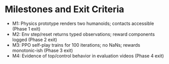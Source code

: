 # Milestones and Exit Criteria

- M1: Physics prototype renders two humanoids; contacts accessible (Phase 1 exit)
- M2: Env step/reset returns typed observations; reward components logged (Phase 2 exit)
- M3: PPO self-play trains for 100 iterations; no NaNs; rewards monotonic-ish (Phase 3 exit)
- M4: Evidence of top/control behavior in evaluation videos (Phase 4 exit)
